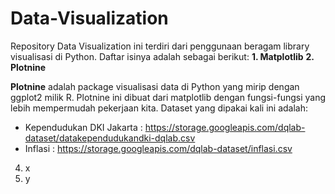 # Data-Visualization
Repository Data Visualization ini terdiri dari penggunaan beragam library visualisasi di Python. Daftar isinya adalah sebagai berikut:
**1. Matplotlib**
**2. Plotnine**

  **Plotnine** adalah package visualisasi data di Python yang mirip dengan ggplot2 milik R. Plotnine ini dibuat dari matplotlib dengan fungsi-fungsi yang lebih mempermudah pekerjaan kita. Dataset yang dipakai kali ini adalah:
  * Kependudukan DKI Jakarta : https://storage.googleapis.com/dqlab-dataset/datakependudukandki-dqlab.csv
  * Inflasi : https://storage.googleapis.com/dqlab-dataset/inflasi.csv

4. x
5. y


